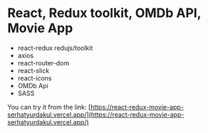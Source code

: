 # React, Redux toolkit, OMDb API, Movie App

* react-redux redujs/toolkit
* axios
* react-router-dom
* react-slick
* react-icons
* OMDb Api
* SASS

You can try it from the link:
[https://react-redux-movie-app-serhatyurdakul.vercel.app/](https://react-redux-movie-app-serhatyurdakul.vercel.app/)

